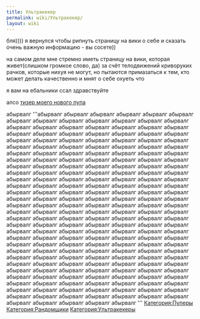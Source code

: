 ```yaml
---
title: Ультракекер
permalink: wiki/Ультракекер/
layout: wiki
---
```


бля)))) я вернулся чтобы рипнуть страницу на вики о себе и сказать очень
важную информацию - вы сосете))

на самом деле мне стремно иметь страницу на вики, которая живет(слишком
громкое слово, да) за счёт телодвижений криворуких рачков, которые нихуя
не могут, но пытаются примазаться к тем, кто может делать качественно и
мнят о себе охуеть что

я вам на ебальники ссал здравствуйте

алсо [тизер моего нового
пупа](http://klodia.ucoz.com/_ph/85/2/244516226.gif)

абырвалг '''абырвалг абырвалг абырвалг абырвалг абырвалг абырвалг
абырвалг абырвалг абырвалг абырвалг абырвалг абырвалг абырвалг абырвалг
абырвалг абырвалг абырвалг абырвалг абырвалг абырвалг абырвалг абырвалг
абырвалг абырвалг абырвалг абырвалг абырвалг абырвалг абырвалг абырвалг
абырвалг абырвалг абырвалг абырвалг абырвалг абырвалг абырвалг абырвалг
абырвалг абырвалг абырвалг абырвалг абырвалг абырвалг абырвалг абырвалг
абырвалг абырвалг абырвалг абырвалг абырвалг абырвалг абырвалг абырвалг
абырвалг абырвалг абырвалг абырвалг абырвалг абырвалг абырвалг абырвалг
абырвалг абырвалг абырвалг абырвалг абырвалг абырвалг абырвалг абырвалг
абырвалг абырвалг абырвалг абырвалг абырвалг абырвалг абырвалг абырвалг
абырвалг абырвалг абырвалг абырвалг абырвалг абырвалг абырвалг абырвалг
абырвалг абырвалг абырвалг абырвалг абырвалг абырвалг абырвалг абырвалг
абырвалг абырвалг абырвалг абырвалг абырвалг абырвалг абырвалг абырвалг
абырвалг абырвалг абырвалг абырвалг абырвалг абырвалг абырвалг абырвалг
абырвалг абырвалг абырвалг абырвалг абырвалг абырвалг абырвалг абырвалг
абырвалг абырвалг абырвалг абырвалг абырвалг абырвалг абырвалг абырвалг
абырвалг абырвалг абырвалг абырвалг абырвалг абырвалг абырвалг абырвалг
абырвалг абырвалг абырвалг абырвалг абырвалг абырвалг абырвалг абырвалг
абырвалг абырвалг абырвалг абырвалг абырвалг абырвалг абырвалг абырвалг
абырвалг абырвалг абырвалг абырвалг абырвалг абырвалг абырвалг абырвалг
абырвалг абырвалг абырвалг абырвалг абырвалг абырвалг абырвалг абырвалг
абырвалг абырвалг абырвалг абырвалг абырвалг абырвалг абырвалг абырвалг
абырвалг абырвалг абырвалг абырвалг абырвалг абырвалг абырвалг абырвалг
абырвалг абырвалг абырвалг абырвалг абырвалг абырвалг абырвалг абырвалг
абырвалг абырвалг абырвалг абырвалг абырвалг абырвалг абырвалг абырвалг
абырвалг абырвалг абырвалг абырвалг абырвалг абырвалг абырвалг абырвалг
абырвалг ''' [Категория:Пуперы](Категория:Пуперы "wikilink")
[Категория:Рандомщики](Категория:Рандомщики "wikilink")
[Категория:Ультракекеры](Категория:Ультракекеры "wikilink")
